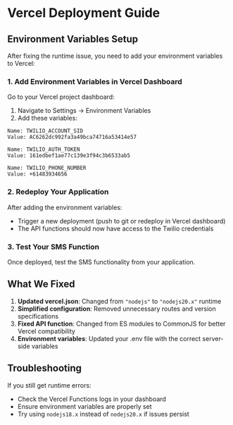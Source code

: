 # Vercel Deployment Guide

## Environment Variables Setup

After fixing the runtime issue, you need to add your environment variables to Vercel:

### 1. Add Environment Variables in Vercel Dashboard

Go to your Vercel project dashboard:
1. Navigate to Settings → Environment Variables
2. Add these variables:

```
Name: TWILIO_ACCOUNT_SID
Value: AC6262dc992fa3a49bca74716a53414e57

Name: TWILIO_AUTH_TOKEN  
Value: 161edbef1ae77c139e3f94c3b6533ab5

Name: TWILIO_PHONE_NUMBER
Value: +61483934656
```

### 2. Redeploy Your Application

After adding the environment variables:
- Trigger a new deployment (push to git or redeploy in Vercel dashboard)
- The API functions should now have access to the Twilio credentials

### 3. Test Your SMS Function

Once deployed, test the SMS functionality from your application.

## What We Fixed

1. **Updated vercel.json**: Changed from `"nodejs"` to `"nodejs20.x"` runtime
2. **Simplified configuration**: Removed unnecessary routes and version specifications  
3. **Fixed API function**: Changed from ES modules to CommonJS for better Vercel compatibility
4. **Environment variables**: Updated your .env file with the correct server-side variables

## Troubleshooting

If you still get runtime errors:
- Check the Vercel Functions logs in your dashboard
- Ensure environment variables are properly set
- Try using `nodejs18.x` instead of `nodejs20.x` if issues persist

